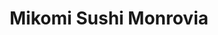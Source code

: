 ---
layout: place
title: "Mikomi Sushi Monrovia"
permalink: /california/monrovia/mikomi-sushi-monrovia.html
stateAbbr: CA
stateName: California
cityName: Monrovia
seo:
  name: "Mikomi Sushi Monrovia"
  type: Restaurant
  links: null
description: "Looking for sushi in Monrovia, California? Check out Mikomi Sushi Monrovia for a delightful Japanese dining experience. Enjoy a variety of sushi and other di..."
place_id: ChIJk18KH2rZwoARTZyjbRI8fJs
photos:
  - name: >-
      places/ChIJk18KH2rZwoARTZyjbRI8fJs/photos/AeeoHcLDbrN0_QWiAjkCjwYK5LZbFgy2nAQAp6fEB1zFyOaQRyOI0zobhqYyp7oMhoPuBtCn7ub7zxbLIvyZETOt9RoUkkvRithn04hPBtt8fhoAgke6nZn_NiV0QRIi-rZ2RnBjWLm3v9lqdpaP04-FToYH16p8zCo0rXUvwLW4y7vHnMMAzNpp9bK_YVMHlt66V8CPB_AiyKVw2k_MyFZCjnObdHn8tXc03rt9SmBLCxWrubmNOyMpbSnXqi8c-ArH8aMBWFM15f5tVv9psDrZGCcVRwfxkJAl55RO-IhyoCWOvA
    widthPx: 2048
    heightPx: 1149
    authorAttributions:
      - displayName: Mikomi Sushi Monrovia
        uri: https://maps.google.com/maps/contrib/105346728239066924499
        photoUri: >-
          https://lh3.googleusercontent.com/a-/ALV-UjU3PJYuTdFXOG7X8fawe_WIz7RcrsZ53F6nmc2WfZW-iU-UFVho=s100-p-k-no-mo
    flagContentUri: >-
      https://www.google.com/local/imagery/report/?cb_client=maps_api_places.places_api&image_key=!1e10!2sAF1QipOBOZAj9cOXn7xHWWbTSweA7T3r5yYvOnLFUFtN&hl=en-US
    googleMapsUri: >-
      https://www.google.com/maps/place//data=!3m4!1e2!3m2!1sAF1QipOBOZAj9cOXn7xHWWbTSweA7T3r5yYvOnLFUFtN!2e10!4m2!3m1!1s0x80c2d96a1f0a5f93:0x9b7c3c126da39c4d
  - name: >-
      places/ChIJk18KH2rZwoARTZyjbRI8fJs/photos/AeeoHcJtUxx8xF3_uoCysEUc2bPbJ3aN7agagr0D8qACEiV02Ny23AQ2j4Gpy6MnvPxOupVIROaEuFVOkF4RRYr2JlWOZIxmSxglcj5WbRf78cB_UyDfc37vh207lQmMIcUiz3Y5fsIiSdGFGID7aVl4G0FZUSF-Q5ru2VUHdUBlHXNtOtQqRKHcdHHOgMSvk11neGB1PdlCd6QkUcVUDmZ8pfGBrPNHgg_VEuarWSbS9DZsWRFIx7vwnz4DNuR_sExbR8ES9peW7Keqkd-4h5Mjka53jT3jtxCyp7CqtCPbWx5nG-cZX4-rDh1HLdr68ft2wo_JPPJDzaXPTugygEIldxne2cSabZkqjEIwteYJreiDCpNgNjU2-nYT5SWjLIa-hkZZw7HYtY8h3EjQXtc6wRBG-CqWFH5YQNfeSqLJgUU
    widthPx: 4032
    heightPx: 3024
    authorAttributions:
      - displayName: Fang Phattha
        uri: https://maps.google.com/maps/contrib/105898268180831740347
        photoUri: >-
          https://lh3.googleusercontent.com/a-/ALV-UjX462pjhsgBgBRaPTJgfFeF9eRc0tpcJZI7Z9WFe8v757sdqRFm=s100-p-k-no-mo
    flagContentUri: >-
      https://www.google.com/local/imagery/report/?cb_client=maps_api_places.places_api&image_key=!1e10!2sCIHM0ogKEICAgMDIz8O-RQ&hl=en-US
    googleMapsUri: >-
      https://www.google.com/maps/place//data=!3m4!1e2!3m2!1sCIHM0ogKEICAgMDIz8O-RQ!2e10!4m2!3m1!1s0x80c2d96a1f0a5f93:0x9b7c3c126da39c4d
  - name: >-
      places/ChIJk18KH2rZwoARTZyjbRI8fJs/photos/AeeoHcKoR61wxQBwtR-lSe_0pG_kVnLD4rjscDneOEsscsQ3ifOEOSzCXR9vFZS91Yqkqv-IZrwhMBrtF4s4EcnE22WH1fIqFnQE8HmzrRArkbh_0NkROjponn6VfpJH_a4f3O96NOEtNKQL6aX8gXEjguVORfJXtO_p3HKMaW5GhjhozKvkZeMewm7cs7wplEZeouiSsJYo5yKuiwOQ8CuRxzrGNLSVNiqUQyOFwkvi-d13Pg0yPXmlvDI3VCey9K-QESVLM1RSdWyHdJOoU7SH11EABx46b9_Um32tpJUEt3IcVA
    widthPx: 1798
    heightPx: 1200
    authorAttributions:
      - displayName: Mikomi Sushi Monrovia
        uri: https://maps.google.com/maps/contrib/105346728239066924499
        photoUri: >-
          https://lh3.googleusercontent.com/a-/ALV-UjU3PJYuTdFXOG7X8fawe_WIz7RcrsZ53F6nmc2WfZW-iU-UFVho=s100-p-k-no-mo
    flagContentUri: >-
      https://www.google.com/local/imagery/report/?cb_client=maps_api_places.places_api&image_key=!1e10!2sAF1QipMF25Aj0JVuE_de1MVPsJfE018UNENE459XKApx&hl=en-US
    googleMapsUri: >-
      https://www.google.com/maps/place//data=!3m4!1e2!3m2!1sAF1QipMF25Aj0JVuE_de1MVPsJfE018UNENE459XKApx!2e10!4m2!3m1!1s0x80c2d96a1f0a5f93:0x9b7c3c126da39c4d
  - name: >-
      places/ChIJk18KH2rZwoARTZyjbRI8fJs/photos/AeeoHcIDo_nncvNXZHo8Q1zmRbDg1pA2w_Apq23JpjMsU5JhuGEW7JHPISJ5Tuv6GNYhrVEybPJoHhVUjZ7XyHHvSOTS8qeQzqUrDoKJuK9W6Nwh49-nF8sn_wMpRtZI3jMKlA8L5q8MXbZFP7Gc0ku8oLV76RD9zSVii_P2JIEYXbe-2j9yi7Q8MBCBcx2o_9ytboCDR-ZVoGeiQEMvgEOfwwkfqhc6ADzTc-VNB32487EjKWMPboHknhvFNXQvTUgzIX0QZhi47rfHJTeZOVXpAtBsbG6oeGJE1e4nqW4BJq97mQ
    widthPx: 2048
    heightPx: 1237
    authorAttributions:
      - displayName: Mikomi Sushi Monrovia
        uri: https://maps.google.com/maps/contrib/105346728239066924499
        photoUri: >-
          https://lh3.googleusercontent.com/a-/ALV-UjU3PJYuTdFXOG7X8fawe_WIz7RcrsZ53F6nmc2WfZW-iU-UFVho=s100-p-k-no-mo
    flagContentUri: >-
      https://www.google.com/local/imagery/report/?cb_client=maps_api_places.places_api&image_key=!1e10!2sAF1QipMzxRB1QulH7TAyKm78hMpRm5pp3sLu10UMtQT5&hl=en-US
    googleMapsUri: >-
      https://www.google.com/maps/place//data=!3m4!1e2!3m2!1sAF1QipMzxRB1QulH7TAyKm78hMpRm5pp3sLu10UMtQT5!2e10!4m2!3m1!1s0x80c2d96a1f0a5f93:0x9b7c3c126da39c4d
  - name: >-
      places/ChIJk18KH2rZwoARTZyjbRI8fJs/photos/AeeoHcI7jlcH94Wp8mQNhTgs6HfH6i_nG2ItIM3f6xtod8AP1VadCVcPykAIMzNK896jgZ-oogZidXxVIkmsixFeeGQKhJiLGGIQVYG22qfjwEiQz2TOgIEXUrrX9NJvsRW0dUo60XyIuvp4MUxCPDu-qA2zCFvHOMH4w3weCMecXJiAlmwomWQK4racnmwMv7Zt0wCIUICz_g58JTShF0Fl33kVDHHrUu17lS32VrciNynjCGCsUUxHnwLP1xiex5AdK6V6FLS2PudHToU63Rk66SDF_QUm88WqGYXP2HCWmMaY9g
    widthPx: 2048
    heightPx: 1327
    authorAttributions:
      - displayName: Mikomi Sushi Monrovia
        uri: https://maps.google.com/maps/contrib/105346728239066924499
        photoUri: >-
          https://lh3.googleusercontent.com/a-/ALV-UjU3PJYuTdFXOG7X8fawe_WIz7RcrsZ53F6nmc2WfZW-iU-UFVho=s100-p-k-no-mo
    flagContentUri: >-
      https://www.google.com/local/imagery/report/?cb_client=maps_api_places.places_api&image_key=!1e10!2sAF1QipOjc1Bw-nhq-2VWKDL0jtMPulu5IL1kGwOc7CHc&hl=en-US
    googleMapsUri: >-
      https://www.google.com/maps/place//data=!3m4!1e2!3m2!1sAF1QipOjc1Bw-nhq-2VWKDL0jtMPulu5IL1kGwOc7CHc!2e10!4m2!3m1!1s0x80c2d96a1f0a5f93:0x9b7c3c126da39c4d
  - name: >-
      places/ChIJk18KH2rZwoARTZyjbRI8fJs/photos/AeeoHcL5TTtLPbptAfs09StYrtS1ve02z4WfuiJYzPfxanQLmoQX9ARxQdGYBYimZ0Jm6Y_fhs2WWNDAgC3eCmyQ13JMBn3G7MQtIAZ_oCEb786xKcU76w_zGNRqra47kQ9rkF3infsGAfo2sLgIxfY0XYzgEGTQxuibDxeNCTpsFraFhz9vBFI2m8FRrvGv7eMY7ePtOf_4PpJEzF02RtmvS2Wgoc8MRrpcJ5rfZWIUX-J7e7BTtTLF0cTtcJYdAwvSb6cmCAB1tlHXjyM_Qu5VLCNscq_LQ6_2mU3r2hGNyyxw6Q
    widthPx: 2048
    heightPx: 1149
    authorAttributions:
      - displayName: Mikomi Sushi Monrovia
        uri: https://maps.google.com/maps/contrib/105346728239066924499
        photoUri: >-
          https://lh3.googleusercontent.com/a-/ALV-UjU3PJYuTdFXOG7X8fawe_WIz7RcrsZ53F6nmc2WfZW-iU-UFVho=s100-p-k-no-mo
    flagContentUri: >-
      https://www.google.com/local/imagery/report/?cb_client=maps_api_places.places_api&image_key=!1e10!2sAF1QipPDuBngE78EcIWdLrbZVQvCgSFFVop4NT51oZLP&hl=en-US
    googleMapsUri: >-
      https://www.google.com/maps/place//data=!3m4!1e2!3m2!1sAF1QipPDuBngE78EcIWdLrbZVQvCgSFFVop4NT51oZLP!2e10!4m2!3m1!1s0x80c2d96a1f0a5f93:0x9b7c3c126da39c4d
  - name: >-
      places/ChIJk18KH2rZwoARTZyjbRI8fJs/photos/AeeoHcLMrpfW5JNUjhzTl7lWeLjv4l_abVcC1dcUquQN173ncQS63sbWgvIzTTRIeLVs31uJJE0i8eYy1vlsMGvQ96NAdzxw2t7g5vlscq2lj3crNiObEtXMuzhsIL137bnlLcoqDenHbYlKQXb0vkb9nQuDmd0w1SNvF4qoXStwHQFhEbntqOiB1HMnq6skPf6QA_XcpGNCwPzqxLGxAqcxcVIqMEKI5JZeP0ZFhJRkZSYYa5eT9UAS8I126smbGdSxLGGJWxlYXIQVQA14EltladBTg9rFtCC4qFLFxfS4c2dNsw
    widthPx: 2048
    heightPx: 1280
    authorAttributions:
      - displayName: Mikomi Sushi Monrovia
        uri: https://maps.google.com/maps/contrib/105346728239066924499
        photoUri: >-
          https://lh3.googleusercontent.com/a-/ALV-UjU3PJYuTdFXOG7X8fawe_WIz7RcrsZ53F6nmc2WfZW-iU-UFVho=s100-p-k-no-mo
    flagContentUri: >-
      https://www.google.com/local/imagery/report/?cb_client=maps_api_places.places_api&image_key=!1e10!2sAF1QipOBzfrOREHF29aW7YpZweTrFqo2J5CdoPAhtEcS&hl=en-US
    googleMapsUri: >-
      https://www.google.com/maps/place//data=!3m4!1e2!3m2!1sAF1QipOBzfrOREHF29aW7YpZweTrFqo2J5CdoPAhtEcS!2e10!4m2!3m1!1s0x80c2d96a1f0a5f93:0x9b7c3c126da39c4d
  - name: >-
      places/ChIJk18KH2rZwoARTZyjbRI8fJs/photos/AeeoHcJ_ZjUx8pcN25LDCrjob-mryxFOF4Kat7ouwYh-U_1lgScXW5Inv_qcGyz3Jqb0qLNF7-dvz5DoXhs2XdJIgfKFC4yVLoTERu4vpz3Tg2k81WCyW2bSOW8gIF0sWVVz3uxTyFr1tJyl-BoNuauKKlgCChn9SN79PUBc3pZEtWRVfLGzGd83p1XeVaVuoPkakKt3bfTJI_ZovKOZ0LUZ_1664uhK0iTD0KMAo-821AbVbMzDBhBn0oZLZsytsMOfvRBWbQfESUuqnn73qxrKyT-cBKCdvUKyPhkVqqo3GMSPVm-sARxQvHzaXhWsSNsP66le5mqPcEHdsdI5ZM80TrlU5P2K8R_i1s01di_EPtxIebyPvW90QDYG6rCqhYjJNxjWvTt0_IrelgXM_mZcQO3ltdF2I0j-GaKPeQV3vSo
    widthPx: 4000
    heightPx: 3000
    authorAttributions:
      - displayName: Kate Knight
        uri: https://maps.google.com/maps/contrib/110752559979049382426
        photoUri: >-
          https://lh3.googleusercontent.com/a-/ALV-UjUbaT4c0loL6BHle3FCMr10fe7NEb28Ws-IKYwHhUTm4sdaSiFQ=s100-p-k-no-mo
    flagContentUri: >-
      https://www.google.com/local/imagery/report/?cb_client=maps_api_places.places_api&image_key=!1e10!2sCIHM0ogKEICAgIDTg_7XUg&hl=en-US
    googleMapsUri: >-
      https://www.google.com/maps/place//data=!3m4!1e2!3m2!1sCIHM0ogKEICAgIDTg_7XUg!2e10!4m2!3m1!1s0x80c2d96a1f0a5f93:0x9b7c3c126da39c4d
  - name: >-
      places/ChIJk18KH2rZwoARTZyjbRI8fJs/photos/AeeoHcL_wOALErhSzXH8socb2BQzKVLYf3ufSr1Ai4RMmPuiImLKiq3tu2658_gHLqeVm6X0NLLxIuKhfqjaPhljPywaz7h2CBiHqH6Y7yJljK2On1G0kiORco2C4poGxwVspkmUTUGrVt9s-zquACBLWaPs98nMdXZ8RepZlmxhHtN7cBu8z7pXPURpos9BT0msMMNKCPrXSuNIdwdfk3NkV-VvyFCU_SQYgLv_P5dVJFvg_zEhHrOQEsGRXf9I14CdymvChsTurYaVSGuyxBv3SNkctXbpCYQPcAE3mhfPPN-0VkuKKFnvROE3HzS77f-0XO-1wwCXz-hKwY4U6uiABKTCgx0cbZqxyJFt6Q-ftHwD65TD5UoCfLYfciufbEQZxvUVC_IpbvznX9iHulDcgSTW4C4pBqFXL7qgu_aeBQXSzas
    widthPx: 3000
    heightPx: 4000
    authorAttributions:
      - displayName: Kate Knight
        uri: https://maps.google.com/maps/contrib/110752559979049382426
        photoUri: >-
          https://lh3.googleusercontent.com/a-/ALV-UjUbaT4c0loL6BHle3FCMr10fe7NEb28Ws-IKYwHhUTm4sdaSiFQ=s100-p-k-no-mo
    flagContentUri: >-
      https://www.google.com/local/imagery/report/?cb_client=maps_api_places.places_api&image_key=!1e10!2sCIHM0ogKEICAgMDgp-LjpwE&hl=en-US
    googleMapsUri: >-
      https://www.google.com/maps/place//data=!3m4!1e2!3m2!1sCIHM0ogKEICAgMDgp-LjpwE!2e10!4m2!3m1!1s0x80c2d96a1f0a5f93:0x9b7c3c126da39c4d
  - name: >-
      places/ChIJk18KH2rZwoARTZyjbRI8fJs/photos/AeeoHcKi25WNosoPzO7i8cgWsmtQnnDmqlGCE1vsKTo1p1nrU1cgF-Epg0wmenpBEGn2etyi9RPAcAJfA2rjcVFCwzKyXEVHci2RtJlshGJ-rmG5LJiUSiksFb8B1CkDZ-prjn65s3J0Wm7vtIkAvORl5knTc1RGb5e3jw4hcFxu-M-64QWwUzIZ2WXNwqXVaCCtGn-KVyu_l4pOe4qr09bb7LSPyFa0bvtVelll03FetDA7yVXz-W9uIMh68v5vb53JhCTRPpMNmrzlmg38siG7JatWoY9qmnh1VwHcynhkEBUFMg
    widthPx: 2048
    heightPx: 1389
    authorAttributions:
      - displayName: Mikomi Sushi Monrovia
        uri: https://maps.google.com/maps/contrib/105346728239066924499
        photoUri: >-
          https://lh3.googleusercontent.com/a-/ALV-UjU3PJYuTdFXOG7X8fawe_WIz7RcrsZ53F6nmc2WfZW-iU-UFVho=s100-p-k-no-mo
    flagContentUri: >-
      https://www.google.com/local/imagery/report/?cb_client=maps_api_places.places_api&image_key=!1e10!2sAF1QipNtLVUnoawyMw1uQJLFWLLW2QYLVDWfCvpmXU7k&hl=en-US
    googleMapsUri: >-
      https://www.google.com/maps/place//data=!3m4!1e2!3m2!1sAF1QipNtLVUnoawyMw1uQJLFWLLW2QYLVDWfCvpmXU7k!2e10!4m2!3m1!1s0x80c2d96a1f0a5f93:0x9b7c3c126da39c4d
address: 601 S Myrtle Ave, Monrovia, CA 91016, USA
street: 601 S Myrtle Ave
city: Monrovia
state: CA
zip: '91016'
country: USA
neighborhood: null
latitude: '34.145755'
longitude: '-118.001271'
accessibility_options:
  wheelchairAccessibleParking: true
  wheelchairAccessibleEntrance: true
  wheelchairAccessibleRestroom: true
  wheelchairAccessibleSeating: true
business_status: OPERATIONAL
name: Mikomi Sushi Monrovia
google_maps_links:
  directionsUri: >-
    https://www.google.com/maps/dir//''/data=!4m7!4m6!1m1!4e2!1m2!1m1!1s0x80c2d96a1f0a5f93:0x9b7c3c126da39c4d!3e0
  placeUri: https://maps.google.com/?cid=11203896022837468237
  writeAReviewUri: >-
    https://www.google.com/maps/place//data=!4m3!3m2!1s0x80c2d96a1f0a5f93:0x9b7c3c126da39c4d!12e1
  reviewsUri: >-
    https://www.google.com/maps/place//data=!4m4!3m3!1s0x80c2d96a1f0a5f93:0x9b7c3c126da39c4d!9m1!1b1
  photosUri: >-
    https://www.google.com/maps/place//data=!4m3!3m2!1s0x80c2d96a1f0a5f93:0x9b7c3c126da39c4d!10e5
primary_type: Sushi Restaurant
opening_hours:
  regular: null
  current: null
secondary_opening_hours:
  regular:
    weekdayDescriptions: null
    type: null
  current:
    weekdayDescriptions: null
    type: null
phone: null
price_level: null
price_range: null
rating: null
rating_count: 0
website: null
reviews: null
parking_options: null
payment_options: null
allow_dogs: null
curbside_pickup: null
delivery: null
dine_in: null
good_for_children: null
good_for_groups: null
good_for_sports: null
live_music: null
menu_for_children: null
outdoor_seating: null
reservable: null
restroom: null
serves_beer: null
serves_breakfast: null
serves_brunch: null
serves_cocktails: null
serves_coffee: null
serves_dinner: null
serves_dessert: null
serves_lunch: null
serves_vegetarian_food: null
serves_wine: null
takeout: null
summary: null

---